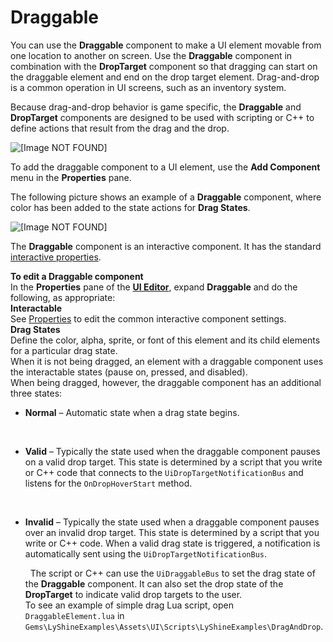 # Draggable<a name="ui-editor-components-draggable"></a>

You can use the **Draggable** component to make a UI element movable from one location to another on screen\. Use the **Draggable** component in combination with the **DropTarget** component so that dragging can start on the draggable element and end on the drop target element\. Drag\-and\-drop is a common operation in UI screens, such as an inventory system\.

Because drag\-and\-drop behavior is game specific, the **Draggable** and **DropTarget** components are designed to be used with scripting or C\+\+ to define actions that result from the drag and the drop\.

![\[Image NOT FOUND\]](http://docs.aws.amazon.com/lumberyard/latest/userguide/images/ui-editor-components-draggable.gif)

To add the draggable component to a UI element, use the **Add Component** menu in the **Properties** pane\. 

The following picture shows an example of a **Draggable** component, where color has been added to the state actions for **Drag States**\.

![\[Image NOT FOUND\]](http://docs.aws.amazon.com/lumberyard/latest/userguide/images/ui-editor-components-drag-drop-draggable.png)

The **Draggable** component is an interactive component\. It has the standard [interactive properties](ui-editor-components-interactive-properties.md)\.

**To edit a Draggable component**  
In the **Properties** pane of the [**UI Editor**](ui-editor-using.md), expand **Draggable** and do the following, as appropriate:    
**Interactable**  
See [Properties](ui-editor-components-interactive-properties.md) to edit the common interactive component settings\.  
**Drag States**  
Define the color, alpha, sprite, or font of this element and its child elements for a particular drag state\.  
When it is not being dragged, an element with a draggable component uses the interactable states \(pause on, pressed, and disabled\)\.  
When being dragged, however, the draggable component has an additional three states:  
+ **Normal** – Automatic state when a drag state begins\.

   
+ **Valid** – Typically the state used when the draggable component pauses on a valid drop target\. This state is determined by a script that you write or C\+\+ code that connects to the `UiDropTargetNotificationBus` and listens for the `OnDropHoverStart` method\. 

   
+ **Invalid** – Typically the state used when a draggable component pauses over an invalid drop target\. This state is determined by a script that you write or C\+\+ code\. When a valid drag state is triggered, a notification is automatically sent using the `UiDropTargetNotificationBus`\.

   
The script or C\+\+ can use the `UiDraggableBus` to set the drag state of the **Draggable** component\. It can also set the drop state of the **DropTarget** to indicate valid drop targets to the user\.  
To see an example of simple drag Lua script, open `DraggableElement.lua` in `Gems\LyShineExamples\Assets\UI\Scripts\LyShineExamples\DragAndDrop`\.